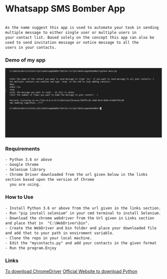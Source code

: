 # Whatsapp SMS Bomber App

```

As the name suggest this app is used to automate your task in sending multiple message to either single user or multiple users in
your contact list. Based solely on the concept this app can also be used to send invitation message or notice message to all the
users in your contacts.

```

### Demo of my app

![demo](resources/whatsapp_sms_bomber.png)

### Requirements

```
- Python 3.6 or above
- Google Chrome
- Selenium library
- Chrome Driver downloaded from the url given below in the links section based upon the version of Chrome
  you are using.

```

### How to Use

```
- Install Python 3.6 or above from the url given in the links section.
- Run "pip install selenium" in your cmd terminal to install Selenium.
- Download the chrome webdriver from the Url given in Links section and place that in  "C:\WebDriver\bin".
- Create the WebDriver and bin folder and place your downloaded file and add that to your path in enviroment variable.
- Clone the repo in your local machine.
- Edit the "mycontacts.py" and add your contacts in the given format
- Run the program.Enjoy
```

### Links

[To download ChromeDriver](https://chromedriver.chromium.org/downloads)
[Official Website to download Python](https://www.python.org/downloads/)

